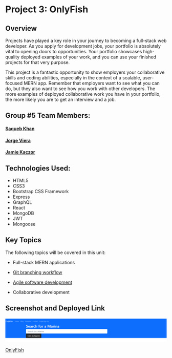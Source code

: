 # Project 3: OnlyFish

## Overview

Projects have played a key role in your journey to becoming a full-stack web developer. As you apply for development jobs, your portfolio is absolutely vital to opening doors to opportunities. Your portfolio showcases high-quality deployed examples of your work, and you can use your finished projects for that very purpose.

This project is a fantastic opportunity to show employers your collaborative skills and coding abilities, especially in the context of a scalable, user-focused MERN app. Remember that employers want to see what you can do, but they also want to see how you work with other developers. The more examples of deployed collaborative work you have in your portfolio, the more likely you are to get an interview and a job.

## Group #5 Team Members:

#### [Saqueb Khan](https://github.com/SaquebKhan)
#### [Jorge Viera](https://github.com/Jorgevier)
#### [Jamie Kaczor](https://github.com/JamieKaczor)

## Technologies Used:
- HTML5
- CSS3
- Bootstrap CSS Framework
- Express
- GraphQL
- React
- MongoDB
- JWT
- Mongoose

## Key Topics

The following topics will be covered in this unit:

* Full-stack MERN applications

* [Git branching workflow](https://git-scm.com/book/en/v2/Git-Branching-Branching-Workflows)

* [Agile software development](https://en.wikipedia.org/wiki/Agile_software_development)

* Collaborative development

## Screenshot and Deployed Link

![screenshot](client/src/images/ss1.png)

[OnlyFish](https://onlyfish.herokuapp.com/)